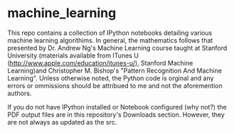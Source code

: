 machine_learning
================

This repo contains a collection of IPython notebooks detailing various machine learning algorithims. In general, the mathematics follows that presented by Dr. Andrew Ng's Machine Learning course taught at Stanford University (materials available from ITunes U (http://www.apple.com/education/itunes-u/), Stanford Machine Learning)and Christopher M. Bishop's "Pattern Recognition And Machine Learning". Unless otherwise noted, the Python code is orginal and any errors or ommissions should be attribued to me and not the aforemention authors.

If you do not have IPython installed or Notebook configured (why not?) the PDF output files are in this repository's Downloads section. However, they are not always as updated as the src.